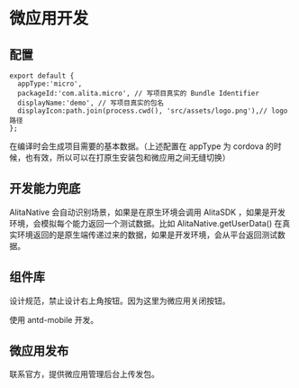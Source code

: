 # 微应用开发

## 配置

```
export default {
  appType:'micro',
  packageId:'com.alita.micro', // 写项目真实的 Bundle Identifier
  displayName:'demo', // 写项目真实的包名
  displayIcon:path.join(process.cwd(), 'src/assets/logo.png'),// logo 路径
};
```

在编译时会生成项目需要的基本数据。（上述配置在 appType 为 cordova 的时候，也有效，所以可以在打原生安装包和微应用之间无缝切换）

## 开发能力兜底

AlitaNative 会自动识别场景，如果是在原生环境会调用 AlitaSDK ，如果是开发环境，会模拟每个能力返回一个测试数据。比如 AlitaNative.getUserData() 在真实环境返回的是原生端传递过来的数据，如果是开发环境，会从平台返回测试数据。

## 组件库

设计规范，禁止设计右上角按钮。因为这里为微应用关闭按钮。

使用 antd-mobile 开发。

## 微应用发布

联系官方，提供微应用管理后台上传发包。
